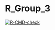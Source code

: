 # R_Group_3
<!-- badges: start -->
  [![R-CMD-check](https://github.com/Quanlin222/R_Group_3/actions/workflows/R-CMD-check.yaml/badge.svg)](https://github.com/Quanlin222/R_Group_3/actions/workflows/R-CMD-check.yaml)
<!-- badges: end -->